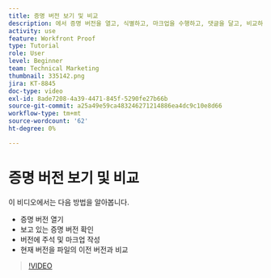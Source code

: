 ```yaml
---
title: 증명 버전 보기 및 비교
description: 에서 증명 버전을 열고, 식별하고, 마크업을 수행하고, 댓글을 달고, 비교하는 방법을 알아봅니다. [!DNL  Workfront].
activity: use
feature: Workfront Proof
type: Tutorial
role: User
level: Beginner
team: Technical Marketing
thumbnail: 335142.png
jira: KT-8845
doc-type: video
exl-id: 8ade7208-4a39-4471-845f-5290fe27b66b
source-git-commit: a25a49e59ca483246271214886ea4dc9c10e8d66
workflow-type: tm+mt
source-wordcount: '62'
ht-degree: 0%

---
```


# 증명 버전 보기 및 비교

이 비디오에서는 다음 방법을 알아봅니다.

* 증명 버전 열기
* 보고 있는 증명 버전 확인
* 버전에 주석 및 마크업 작성
* 현재 버전을 파일의 이전 버전과 비교

>[!VIDEO](https://video.tv.adobe.com/v/335142/?quality=12&learn=on)

<!--
## Learn more
* Compare proofs
-->
